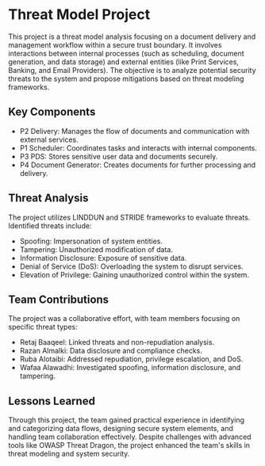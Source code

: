 # Threat Model Project

This project is a threat model analysis focusing on a document delivery and management workflow within a secure trust boundary. It involves interactions between internal processes (such as scheduling, document generation, and data storage) and external entities (like Print Services, Banking, and Email Providers). The objective is to analyze potential security threats to the system and propose mitigations based on threat modeling frameworks.

## Key Components
- P2 Delivery: Manages the flow of documents and communication with external services.
- P1 Scheduler: Coordinates tasks and interacts with internal components.
- P3 PDS: Stores sensitive user data and documents securely.
- P4 Document Generator: Creates documents for further processing and delivery.

## Threat Analysis
The project utilizes LINDDUN and STRIDE frameworks to evaluate threats. Identified threats include:
- Spoofing: Impersonation of system entities.
- Tampering: Unauthorized modification of data.
- Information Disclosure: Exposure of sensitive data.
- Denial of Service (DoS): Overloading the system to disrupt services.
- Elevation of Privilege: Gaining unauthorized control within the system.

## Team Contributions
The project was a collaborative effort, with team members focusing on specific threat types:
- Retaj Baaqeel: Linked threats and non-repudiation analysis.
- Razan Almalki: Data disclosure and compliance checks.
- Ruba Alotaibi: Addressed repudiation, privilege escalation, and DoS.
- Wafaa Alawadhi: Investigated spoofing, information disclosure, and tampering.

## Lessons Learned
Through this project, the team gained practical experience in identifying and categorizing data flows, designing secure system elements, and handling team collaboration effectively. Despite challenges with advanced tools like OWASP Threat Dragon, the project enhanced the team's skills in threat modeling and system security.
